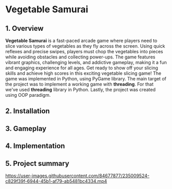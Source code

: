 # Vegetable Samurai
## 1. Overview
**Vegetable Samurai** is a fast-paced arcade game where players need to slice various types of vegetables as they fly across the screen. Using quick reflexes and precise swipes, players must chop the vegetables into pieces while avoiding obstacles and collecting power-ups. The game features vibrant graphics, challenging levels, and addictive gameplay, making it a fun and engaging experience for all ages. Get ready to show off your slicing skills and achieve high scores in this exciting vegetable slicing game!
The game was implemented in Python, using PyGame library. The main target of the project was to implement a working game with **threading**. For that we've used **threading** library in Python. Lastly, the project was created using OOP paradigm.
## 2. Installation

## 3. Gameplay
## 4. Implementation
## 5. Project summary


https://user-images.githubusercontent.com/84677877/235009524-c829f39f-6944-45b1-af79-ab5481bc4334.mp4




